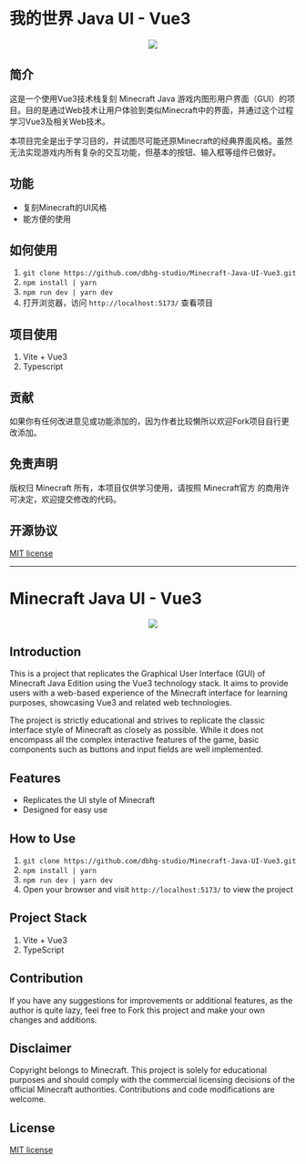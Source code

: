# 我的世界 Java UI - Vue3

<center><img src="https://img.cdn.tencent-qq.cn/Yize/2023/05/7afe564f3ae6ba2f.png"></center>

## 简介
这是一个使用Vue3技术栈复刻 Minecraft Java 游戏内图形用户界面（GUI）的项目。目的是通过Web技术让用户体验到类似Minecraft中的界面，并通过这个过程学习Vue3及相关Web技术。

本项目完全是出于学习目的，并试图尽可能还原Minecraft的经典界面风格。虽然无法实现游戏内所有复杂的交互功能，但基本的按钮、输入框等组件已做好。

## 功能
- 复刻Minecraft的UI风格
- 能方便的使用

## 如何使用
1. `git clone https://github.com/dbhg-studio/Minecraft-Java-UI-Vue3.git`
2. `npm install | yarn `
3. `npm run dev | yarn dev`
4. 打开浏览器，访问 `http://localhost:5173/` 查看项目

## 项目使用
1. Vite + Vue3
2. Typescript

## 贡献
如果你有任何改进意见或功能添加的，因为作者比较懒所以欢迎Fork项目自行更改添加。

## 免责声明
版权归 Minecraft 所有，本项目仅供学习使用，请按照 Minecraft官方 的商用许可决定，欢迎提交修改的代码。

## 开源协议
[MIT license](./LICENSE)

--- 

# Minecraft Java UI - Vue3

<center><img src="https://img.cdn.tencent-qq.cn/Yize/2023/05/7afe564f3ae6ba2f.png"></center>

## Introduction
This is a project that replicates the Graphical User Interface (GUI) of Minecraft Java Edition using the Vue3 technology stack. It aims to provide users with a web-based experience of the Minecraft interface for learning purposes, showcasing Vue3 and related web technologies.

The project is strictly educational and strives to replicate the classic interface style of Minecraft as closely as possible. While it does not encompass all the complex interactive features of the game, basic components such as buttons and input fields are well implemented.

## Features
- Replicates the UI style of Minecraft
- Designed for easy use

## How to Use
1. `git clone https://github.com/dbhg-studio/Minecraft-Java-UI-Vue3.git`
2. `npm install | yarn `
3. `npm run dev | yarn dev`
4. Open your browser and visit `http://localhost:5173/` to view the project

## Project Stack
1. Vite + Vue3
2. TypeScript

## Contribution
If you have any suggestions for improvements or additional features, as the author is quite lazy, feel free to Fork this project and make your own changes and additions.

## Disclaimer
Copyright belongs to Minecraft. This project is solely for educational purposes and should comply with the commercial licensing decisions of the official Minecraft authorities. Contributions and code modifications are welcome.

## License
[MIT license](./LICENSE)
